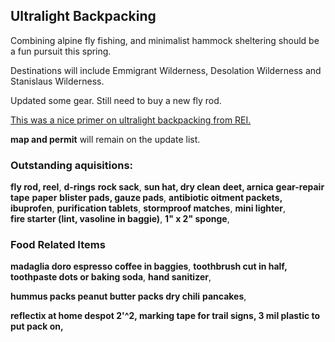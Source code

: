 ## Ultralight Backpacking

Combining alpine fly fishing, and minimalist hammock sheltering should be a fun pursuit this spring. 

Destinations will include Emmigrant Wilderness, Desolation Wilderness and Stanislaus Wilderness.

Updated some gear. Still need to buy a new fly rod.

[This was a nice primer on ultralight backpacking from REI.](https://www.rei.com/learn/expert-advice/ultralight-backpacking.html)

**map and permit** will remain on the update list.

### Outstanding aquisitions:

**fly rod, reel**, 
**d-rings** 
**rock sack**, 
**sun hat, dry clean**
**deet, arnica**
**gear-repair tape** 
**paper**
**blister pads, gauze pads**,
**antibiotic oitment packets, ibuprofen**,
**purification tablets**,
**stormproof matches**, **mini lighter**,  
**fire starter (lint, vasoline in baggie)**, 
**1" x 2" sponge**,

### Food Related Items
**madaglia doro espresso coffee in 
baggies**,
**toothbrush cut in half, 
toothpaste dots or baking soda**, 
**hand sanitizer**,

**hummus packs
peanut butter packs
dry chili**
**pancakes**,  

**reflectix at home despot 2'^2,
marking tape for trail signs,
3 mil plastic to put pack on,**










